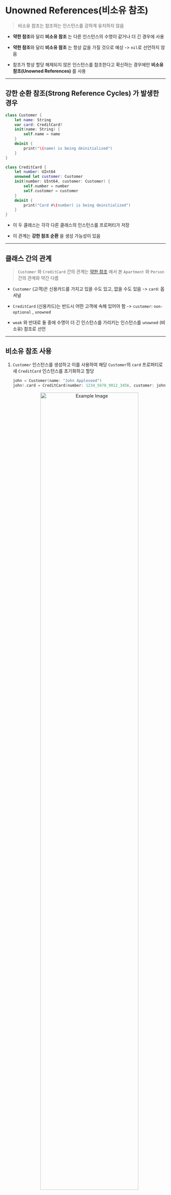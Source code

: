 # Unowned References(비소유 참조)

> 비소유 참조는 참조하는 인스턴스를 강하게 유지하지 않음

- **약한 참조**와 달리 **비소유 참조** 는 다른 인스턴스의 수명이 같거나 더 긴 경우에 사용

- **약한 참조**와 달리 **비소유 참조** 는 항상 값을 가질 것으로 예상 -> `nil`로 선언하지 않음

- 참조가 항상 할당 해제되지 않은 인스턴스를 참조한다고 확신하는 경우에만 **비소유 참조(Unowned References)** 를 사용

---

## 강한 순환 참조(Strong Reference Cycles) 가 발생한 경우

```swift
class Customer {
    let name: String
    var card: CreditCard?
    init(name: String) {
        self.name = name
    }
    deinit {
        print("\(name) is being deinitialized")
    }
}

class CreditCard {
    let number: UInt64
    unowned let customer: Customer
    init(number: UInt64, customer: Customer) {
        self.number = number
        self.customer = customer
    }
    deinit {
        print("Card #\(number) is being deinitialized")
    }
}
```

- 이 두 클래스는 각각 다른 클래스의 인스턴스를 프로퍼티가 저장

- 이 관계는 **강한 참조 순환** 을 생성 가능성이 있음

---

## 클래스 간의 관계

> `Customer` 와 `CreditCard` 간의 관계는 [약한 참조](https://github.com/BOLTB0X/Swift_Study/tree/main/swiftGrammar/ARC/ARC03) 에서 본 `Apartment` 와 `Person` 간의 관계와 약간 다름

- `Customer` (고객)은 신용카드를 가지고 있을 수도 있고, 없을 수도 있음 -> `card`: 옵셔널

- `CreditCard` (신용카드)는 반드시 어떤 고객에 속해 있어야 함 -> `customer`: `non-optional` , `unowned`

- `weak` 와 반대로 둘 중에 수명이 더 긴 인스턴스를 가리키는 인스턴스를 `unowned` (비소유) 참조로 선언

---

## 비소유 참조 사용

1. `Customer` 인스턴스를 생성하고 이를 사용하여 해당 `Customer`의 `card` 프로퍼티로 새 `CreditCard` 인스턴스를 초기화하고 할당

    ```swift
    john = Customer(name: "John Appleseed")
    john!.card = CreditCard(number: 1234_5678_9012_3456, customer: john!)
    ```

    <p align="center">
        <img src="https://docs.swift.org/swift-book/images/org.swift.tspl/unownedReference01@2x.png" alt="Example Image" width="80%">
    </p>

    `Customer` 인스턴스에는 `CreditCard` 인스턴스에 대한 **강한 참조**가 있고 `CreditCard` 인스턴스에는 `Customer` 인스턴스에 대한 **비소유 참조**가 존재

    ---

2. `Customer` 의 **비소유 참조** 로 인해 `john`의 **강한 참조** 를 해제하면, `Customer` 인스턴스에 대한 **강한 참조** 가 해제 됌

    <p align="center">
        <img src="https://docs.swift.org/swift-book/images/org.swift.tspl/unownedReference02@2x.png" alt="Example Image" width="80%">
    </p>
    
    
    - `Customer` 인스턴스에 대한 **강한 참조** 가 더 이상 없기 때문에 할당이 취소
    
    - 이런게 발생하면 `CreditCard` 인스턴스에 대한 **강한 참조** 가 더 이상 없으며 역시 할당이 해제 됨


    ```
    [스택]
    john ─────────────┐
                      ↓
              ┌────────────────────┐
    [힙]      │ Customer           │
              │ card ─────┐        │
              └───────────↓────────┘
                          │ CreditCard
                          │ unowned customer
                            ->
                            Customer (참조 카운트 증가 X)
    ```

    ---

3. 참조 해제

    ```swift
    john = nil
    // "John Appleseed is being deinitialized"
    // "Card #1234567890123456 is being deinitialized"
    ```

---

TODO: 옵셔널 비소유참조, 에러 관계

## 참고

[공식문서 - automaticreferencecounting](https://docs.swift.org/swift-book/documentation/the-swift-programming-language/automaticreferencecounting/)

[블로그 참조 - 개발자 소들이](https://babbab2.tistory.com/27)
